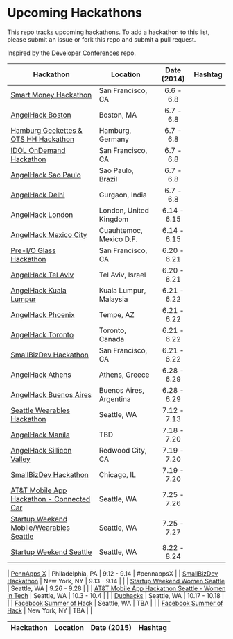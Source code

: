 Upcoming Hackathons
=====================

This repo tracks upcoming hackathons. To add a hackathon to this list, please submit an issue or fork this repo and submit a pull request.

Inspired by the [Developer Conferences](https://github.com/MurtzaM/Developer-Conferences) repo.

| Hackathon                                                | Location        | Date (2014)            | Hashtag    |
| -------------------------------------------------------------- |-------------  | :---------------------:| :----------:| 
| [Smart Money Hackathon](http://www.eventbrite.com/e/smart-money-hackathon-registration-11443791689) | San Francisco, CA | 6.6 - 6.8 | |
| [AngelHack Boston](http://www.angelhack.com/event/angelhack-boston-spring-2014/) | Boston, MA | 6.7 - 6.8 | |
| [Hamburg Geekettes & OTS HH Hackathon](http://hamburg-hackathon.de/hackathon/) | Hamburg, Germany | 6.7 - 6.8 | |
| [IDOL OnDemand Hackathon](http://www.eventbrite.com/e/idol-ondemand-hackathon-unleashing-innovation-and-breaking-boundaries-tickets-10845853239) | San Francisco, CA | 6.7 - 6.8 | |
| [AngelHack Sao Paulo](http://www.angelhack.com/event/angelhack-sao-paulo-spring-2014/) | Sao Paulo, Brazil | 6.7 - 6.8 | |
| [AngelHack Delhi](http://www.angelhack.com/event/angelhackdelhispring-2014/) | Gurgaon, India | 6.7 - 6.8 | |
| [AngelHack London](http://www.angelhack.com/event/angelhack-london-spring-2014/) | London, United Kingdom | 6.14 - 6.15 | |
| [AngelHack Mexico City](http://www.angelhack.com/event/angelhack-mexico-city-spring-2014/) | Cuauhtemoc, Mexico D.F. | 6.14 - 6.15 | |
| [Pre-I/O Glass Hackathon](https://www.eventbrite.com/e/pre-io-google-glass-hackathon-tickets-11494645795) | San Francisco, CA | 6.20 - 6.21 | |
| [AngelHack Tel Aviv](http://www.angelhack.com/event/angelhack-tel-aviv-spring-2014/) | Tel Aviv, Israel | 6.20 - 6.21 | |
| [AngelHack Kuala Lumpur](http://www.angelhack.com/event/angelhack-kuala-lumpur-spring-2014/) | Kuala Lumpur, Malaysia | 6.21 - 6.22 | |
| [AngelHack Phoenix](http://www.angelhack.com/event/angelhack-phoenix-arizona-spring-2014/) | Tempe, AZ | 6.21 - 6.22 | |
| [AngelHack Toronto](http://www.angelhack.com/event/angelhack-toronto-spring-2014/) | Toronto, Canada | 6.21 - 6.22 | |
| [SmallBizDev Hackathon](http://smallbizdevhackathon.com/event/san-francisco/) | San Francisco, CA | 6.21 - 6.22 | |
| [AngelHack Athens](http://www.angelhack.com/event/angelhackathensspring-2014/) | Athens, Greece | 6.28 - 6.29 | |
| [AngelHack Buenos Aires](http://www.angelhack.com/event/angelhack-buenos-aires-spring-2014/) | Buenos Aires, Argentina | 6.28 - 6.29 | |
| [Seattle Wearables Hackathon](http://www.meetup.com/Seattle-Hackathons/events/184601052/) | Seattle, WA | 7.12 - 7.13 | |
| [AngelHack Manila](http://www.angelhack.com/event/angelhackmanilaspring-2014/) | TBD | 7.18 - 7.20 | |
| [AngelHack Sillicon Valley](http://www.angelhack.com/event/angelhack-silicon-valley-spring-2014/) | Redwood City, CA | 7.19 - 7.20 | |
| [SmallBizDev Hackathon](http://smallbizdevhackathon.com/event/chicago/) | Chicago, IL | 7.19 - 7.20 | |
| [AT&T Mobile App Hackathon - Connected Car](http://www.eventbrite.com/e/att-mobile-app-hackathon-connected-car-seattle-tickets-11385922601) | Seattle, WA | 7.25 - 7.26 | |
| [Startup Weekend Mobile/Wearables Seattle](http://www.up.co/communities/usa/seattle/startup-weekend/3912) | Seattle, WA | 7.25 - 7.27 | |
| [Startup Weekend Seattle](http://www.up.co/communities/usa/seattle/startup-weekend/4001) | Seattle, WA | 8.22 - 8.24 | |

| [PennApps X](http://2014f.pennapps.com/) | Philadelphia, PA | 9.12 - 9.14 | #pennappsX |
| [SmallBizDev Hackathon](http://smallbizdevhackathon.com/event/new-york/) | New York, NY | 9.13 - 9.14 | |
| [Startup Weekend Women Seattle](http://www.up.co/communities/usa/seattle/startup-weekend/3658) | Seattle, WA | 9.26 - 9.28 | |
| [AT&T Mobile App Hackathon Seattle - Women in Tech](https://www.eventbrite.com/e/att-mobile-app-hackathon-seattle-women-in-tech-tickets-10931489379) | Seattle, WA | 10.3 - 10.4 | |
| [Dubhacks](http://dubhacks.co/) | Seattle, WA | 10.17 - 10.18 | |
| [Facebook Summer of Hack](facebook.com/hackathon) | Seattle, WA | TBA | |
| [Facebook Summer of Hack](facebook.com/hackathon) | New York, NY | TBA | |

| Hackathon                                                | Location        | Date (2015)            | Hashtag    |
| :--------------------------------------------------------------: |:-------------:  | :---------------------:| :----------:| 
